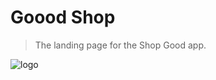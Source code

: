 # Goood Shop
>The landing page for the Shop Good app.

![logo](http://s9.postimg.org/e3yf6pdbf/icon_72_2x.png)
